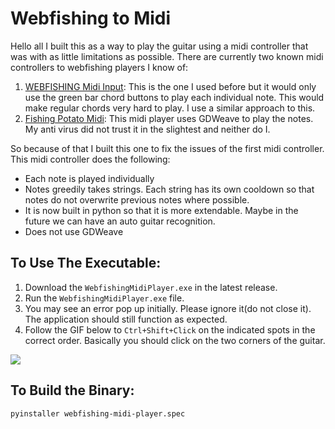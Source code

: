 # Webfishing to Midi
Hello all I built this as a way to play the guitar using a midi controller that was with as little limitations as possible. There are currently two known midi controllers to webfishing players I know of:

1. [WEBFISHING Midi Input](https://github.com/Grinjr/WEBFISHING-Midi-Input): This is the one I used before but it would only use the green bar chord buttons to play each individual note. This would make regular chords very hard to play. I use a similar approach to this.
2. [Fishing Potato Midi](https://github.com/ThePotato97/FishingPotatoMidi): This midi player uses GDWeave to play the notes. My anti virus did not trust it in the slightest and neither do I.

So because of that I built this one to fix the issues of the first midi controller. This midi controller does the following:
- Each note is played individually 
- Notes greedily takes strings. Each string has its own cooldown so that notes do not overwrite previous notes where possible.
- It is now built in python so that it is more extendable. Maybe in the future we can have an auto guitar recognition.
- Does not use GDWeave

## To Use The Executable: 
1.  Download the `WebfishingMidiPlayer.exe` in the latest release.
2.  Run the `WebfishingMidiPlayer.exe` file. 
3.  You may see an error pop up initially. Please ignore it(do not close it). The application should still function as expected.
4.  Follow the GIF below to `Ctrl+Shift+Click` on the indicated spots in the correct order. Basically you should click on the two corners of the guitar.


![](documentation\proper_bb_select.gif)

## To Build the Binary:
```
pyinstaller webfishing-midi-player.spec
```

